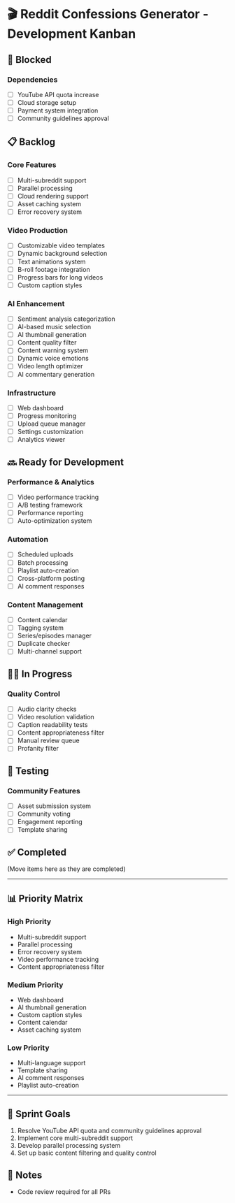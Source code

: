 # 🎬 Reddit Confessions Generator - Development Kanban

## 🚫 Blocked

### Dependencies
- [ ] YouTube API quota increase
- [ ] Cloud storage setup
- [ ] Payment system integration
- [ ] Community guidelines approval

## 📋 Backlog

### Core Features
- [ ] Multi-subreddit support
- [ ] Parallel processing
- [ ] Cloud rendering support
- [ ] Asset caching system
- [ ] Error recovery system

### Video Production
- [ ] Customizable video templates
- [ ] Dynamic background selection
- [ ] Text animations system
- [ ] B-roll footage integration
- [ ] Progress bars for long videos
- [ ] Custom caption styles

### AI Enhancement
- [ ] Sentiment analysis categorization
- [ ] AI-based music selection
- [ ] AI thumbnail generation
- [ ] Content quality filter
- [ ] Content warning system
- [ ] Dynamic voice emotions
- [ ] Video length optimizer
- [ ] AI commentary generation

### Infrastructure
- [ ] Web dashboard
- [ ] Progress monitoring
- [ ] Upload queue manager
- [ ] Settings customization
- [ ] Analytics viewer

## 🔜 Ready for Development

### Performance & Analytics
- [ ] Video performance tracking
- [ ] A/B testing framework
- [ ] Performance reporting
- [ ] Auto-optimization system

### Automation
- [ ] Scheduled uploads
- [ ] Batch processing
- [ ] Playlist auto-creation
- [ ] Cross-platform posting
- [ ] AI comment responses

### Content Management
- [ ] Content calendar
- [ ] Tagging system
- [ ] Series/episodes manager
- [ ] Duplicate checker
- [ ] Multi-channel support

## 👨‍💻 In Progress

### Quality Control
- [ ] Audio clarity checks
- [ ] Video resolution validation
- [ ] Caption readability tests
- [ ] Content appropriateness filter
- [ ] Manual review queue
- [ ] Profanity filter

## 🧪 Testing

### Community Features
- [ ] Asset submission system
- [ ] Community voting
- [ ] Engagement reporting
- [ ] Template sharing

## ✅ Completed

(Move items here as they are completed)

---

## 📊 Priority Matrix

### High Priority
- Multi-subreddit support
- Parallel processing
- Error recovery system
- Video performance tracking
- Content appropriateness filter

### Medium Priority
- Web dashboard
- AI thumbnail generation
- Custom caption styles
- Content calendar
- Asset caching system

### Low Priority
- Multi-language support
- Template sharing
- AI comment responses
- Playlist auto-creation

---

## 🎯 Sprint Goals
1. Resolve YouTube API quota and community guidelines approval
2. Implement core multi-subreddit support
3. Develop parallel processing system
4. Set up basic content filtering and quality control

## 📝 Notes
- Code review required for all PRs
